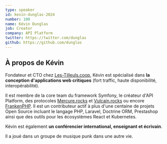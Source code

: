 ```yaml
---
type: speaker
id: kevin-dunglas-2024
number: 100
name: Kévin Dunglas
job: Creator
company: API Platform
twitter: https://twitter.com/dunglas
github: https://github.com/dunglas
---
```


## À propos de Kévin

Fondateur et CTO chez [Les-Tilleuls.coop](https://les-tilleuls.coop), Kévin est spécialisé dans **la conception d'applications web critiques** (fort traffic, haute disponibilité, interopérabilité).

Il est membre de la core team du framework Symfony, le créateur d'API Platform, des protocoles [Mercure.rocks](https://mercure.rocks/) et [Vulcain.rocks](https://github.com/dunglas/vulcain) ou encore [FrankenPHP](https://frankenphp.dev/). Il est un contributeur actif à plus d'une centaine de projets Open Source incluant le langage PHP, Laravel, Doctrine ORM, Prestashop ainsi que des outils pour les écosystèmes React et Kubernetes.

Kévin est également **un conférencier international, enseignant et écrivain**.

Il a joué dans un groupe de musique punk dans une autre vie.
